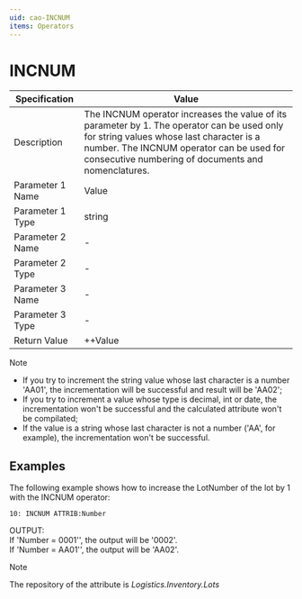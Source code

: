 ```yaml
---
uid: cao-INCNUM
items: Operators
---
```


# INCNUM 

| Specification         | Value                                                        |
| --------------------- | ------------------------------------------------------------ |
| Description           | The INCNUM operator increases the value of its parameter by 1. The operator can be used only for string values whose last character is a number. The INCNUM operator can be used for consecutive numbering of documents and nomenclatures. |
| Parameter 1 Name      | Value                                                         |
| Parameter 1 Type      | string                                    |
| Parameter 2 Name      | -                                                            |
| Parameter 2 Type      | -                                                            |
| Parameter 3 Name      | -                                                            |
| Parameter 3 Type      | -                                                            |
| Return Value          | ++Value                                                    |


> [!NOTE]
> 
>- If you try to increment the string value whose last character is a number 'AA01', the incrementation will be successful and result will be 'AA02'; 
>- If you try to increment a value whоse type is decimal, int or date, the incrementation won't be successful and the calculated attribute won't be compilated;
>- If the value is a string whose last character is not a number ('AA', for example), the incrementation won't be successful.

## Examples

 The following example shows how to increase the LotNumber of the lot by 1 with the INCNUM operator:

```
10: INCNUM ATTRIB:Number 
```
OUTPUT: 
<br/>If 'Number = 0001'', the output will be '0002'.
<br/>If 'Number = AA01'', the output will be 'AA02'.

> [!NOTE]
> 
> The repository of the attribute is *Logistics.Inventory.Lots*
